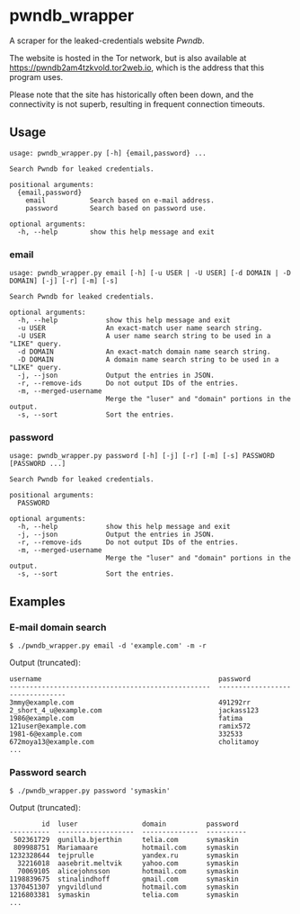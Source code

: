 # pwndb_wrapper

A scraper for the leaked-credentials website _Pwndb_.

The website is hosted in the Tor network, but is also available at https://pwndb2am4tzkvold.tor2web.io, which is the address that this program uses.

Please note that the site has historically often been down, and the connectivity is not superb, resulting in frequent connection timeouts.

## Usage

```
usage: pwndb_wrapper.py [-h] {email,password} ...

Search Pwndb for leaked credentials.

positional arguments:
  {email,password}
    email           Search based on e-mail address.
    password        Search based on password use.

optional arguments:
  -h, --help        show this help message and exit
```

### email 

```
usage: pwndb_wrapper.py email [-h] [-u USER | -U USER] [-d DOMAIN | -D DOMAIN] [-j] [-r] [-m] [-s]

Search Pwndb for leaked credentials.

optional arguments:
  -h, --help            show this help message and exit
  -u USER               An exact-match user name search string.
  -U USER               A user name search string to be used in a "LIKE" query.
  -d DOMAIN             An exact-match domain name search string.
  -D DOMAIN             A domain name search string to be used in a "LIKE" query.
  -j, --json            Output the entries in JSON.
  -r, --remove-ids      Do not output IDs of the entries.
  -m, --merged-username
                        Merge the "luser" and "domain" portions in the output.
  -s, --sort            Sort the entries.
```

### password

```
usage: pwndb_wrapper.py password [-h] [-j] [-r] [-m] [-s] PASSWORD [PASSWORD ...]

Search Pwndb for leaked credentials.

positional arguments:
  PASSWORD

optional arguments:
  -h, --help            show this help message and exit
  -j, --json            Output the entries in JSON.
  -r, --remove-ids      Do not output IDs of the entries.
  -m, --merged-username
                        Merge the "luser" and "domain" portions in the output.
  -s, --sort            Sort the entries.
```

## Examples

### E-mail domain search

```shell
$ ./pwndb_wrapper.py email -d 'example.com' -m -r
```

Output (truncated):

```
username                                            password
--------------------------------------------------  --------------------------------
3mmy@example.com                                    491292rr
2_short_4_u@example.com                             jackass123
1986@example.com                                    fatima
121user@example.com                                 ramix572
1981-6@example.com                                  332533
672moya13@example.com                               cholitamoy
...
```

### Password search

```shell
$ ./pwndb_wrapper.py password 'symaskin'
```

Output (truncated):

```
        id  luser                domain          password
----------  -------------------  --------------  ----------
 502361729  gunilla.bjerthin     telia.com       symaskin
 809988751  Mariamaare           hotmail.com     symaskin
1232328644  tejprulle            yandex.ru       symaskin
  32216018  aasebrit.meltvik     yahoo.com       symaskin
  70069105  alicejohnsson        hotmail.com     symaskin
1198839675  stinalindhoff        gmail.com       symaskin
1370451307  yngvildlund          hotmail.com     symaskin
1216803381  symaskin             telia.com       symaskin
...
```